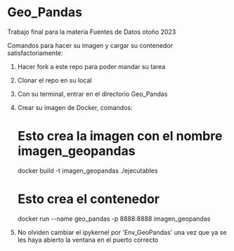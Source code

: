 # Geo_Pandas
Trabajo final para la materia Fuentes de Datos otoño 2023

Comandos para hacer su imagen y cargar su contenedor satisfactoriamente:

1. Hacer fork a este repo para poder mandar su tarea
2. Clonar el repo en su local
3. Con su terminal, entrar en el directorio Geo_Pandas
4. Crear su imagen de Docker, comandos:
    # Esto crea la imagen con el nombre imagen_geopandas
    docker build -t imagen_geopandas ./ejecutables
    # Esto crea el contenedor
    docker run --name geo_pandas -p 8888:8888 imagen_geopandas

5. No olviden cambiar el ipykernel por 'Env_GeoPandas' una vez que ya se les haya abierto la ventana en el puerto correcto



